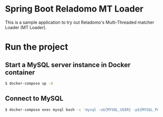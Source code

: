 # Spring Boot Reladomo MT Loader
This is a sample application to try out Reladomo's Multi-Threaded matcher Loader (MT Loader).

# Run the project
## Start a MySQL server instance in Docker container
```bash
$ docker-compose up -d
```

## Connect to MySQL
```bash
$ docker-compose exec mysql bash -c 'mysql -u${MYSQL_USER} -p${MYSQL_PASSWORD} ${MYSQL_DATABASE}'
```